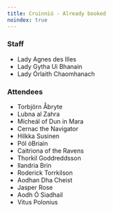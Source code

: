 ```yaml
---
title: Cruinniú - Already booked
noindex: true
---
```

### Staff

- Lady Agnes des Illes
- Lady Gytha Ui Bhanain
- Lady Órlaith Chaomhanach 

### Attendees

- Torbjörn Åbryte
- Lubna al Zahra
- Mícheál of Dun in Mara
- Cernac the Navigator
- Hilkka Susinen
- Pól óBriain
- Caitriona of the Ravens
- Thorkil Goddreddsson
- Ilandria Brin
- Roderick Torrkilson
- Aodhan Dha Cheist
- Jasper Rose
- Aodh Ó Siadhail
- Vitus Polonius